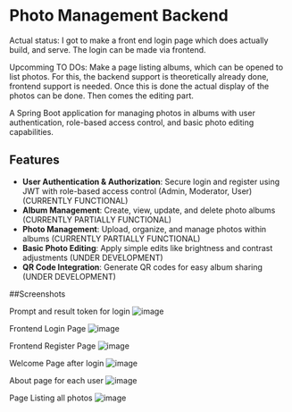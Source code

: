 # Photo Management Backend

Actual status: I got to make a front end login page which does actually build, and serve. The login can be made via frontend.

Upcomming TO DOs: Make a page listing albums, which can be opened to list photos. For this, the backend support is theoretically already done, frontend support is needed. Once this is done the actual display of the photos can be done. Then comes the editing part.


A Spring Boot application for managing photos in albums with user authentication, role-based access control, and basic photo editing capabilities.

## Features

- **User Authentication & Authorization**: Secure login and register using JWT with role-based access control (Admin, Moderator, User) (CURRENTLY FUNCTIONAL)
- **Album Management**: Create, view, update, and delete photo albums (CURRENTLY PARTIALLY FUNCTIONAL)
- **Photo Management**: Upload, organize, and manage photos within albums (CURRENTLY PARTIALLY FUNCTIONAL)
- **Basic Photo Editing**: Apply simple edits like brightness and contrast adjustments (UNDER DEVELOPMENT)
- **QR Code Integration**: Generate QR codes for easy album sharing (UNDER DEVELOPMENT)


##Screenshots

Prompt and result token for login
![image](https://github.com/user-attachments/assets/e308997e-1371-4902-a73d-31e2675f2d05)

Frontend Login Page
![image](https://github.com/user-attachments/assets/3713abff-1f64-49f3-817f-796edc1ed569)

Frontend Register Page
![image](https://github.com/user-attachments/assets/1d471d19-06d7-40a7-9b24-20381a121eac)

Welcome Page after login
![image](https://github.com/user-attachments/assets/24619626-7817-486f-8d3d-6576055b6fd5)

About page for each user
![image](https://github.com/user-attachments/assets/6a74bc72-bf89-45cb-a513-8496b3c01835)

Page Listing all photos
![image](https://github.com/user-attachments/assets/43d80066-2bbe-4fa3-bb33-f5dd35867b47)


